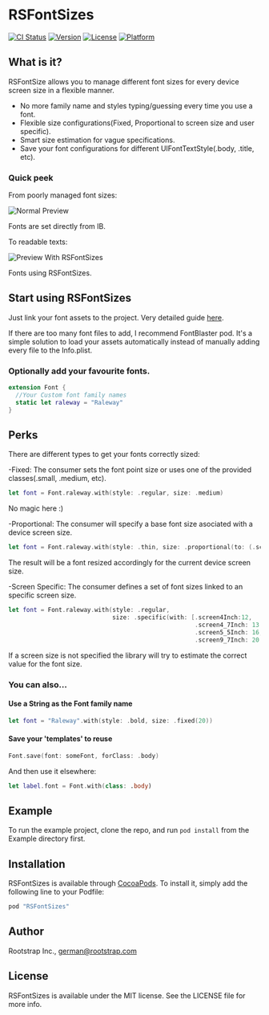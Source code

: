 # RSFontSizes

[![CI Status](http://img.shields.io/travis/rootstrap/RSFontSizes.svg?style=flat&colorA=000000)](https://travis-ci.org/rootstrap/RSFontSizes)
[![Version](https://img.shields.io/cocoapods/v/RSFontSizes.svg?style=flat&colorA=000000)](http://cocoapods.org/pods/RSFontSizes)
[![License](https://img.shields.io/cocoapods/l/RSFontSizes.svg?style=flat&colorA=000000)](http://cocoapods.org/pods/RSFontSizes)
[![Platform](https://img.shields.io/cocoapods/p/RSFontSizes.svg?style=flat&colorA=000000)](http://cocoapods.org/pods/RSFontSizes)

## What is it?

RSFontSize allows you to manage different font sizes for every device screen size in a flexible manner.
- No more family name and styles typing/guessing every time you use a font.
- Flexible size configurations(Fixed, Proportional to screen size and user specific).
- Smart size estimation for vague specifications.
- Save your font configurations for different UIFontTextStyle(.body, .title, etc).

### Quick peek

From poorly managed font sizes:

![Normal Preview](https://github.com/rootstrap/RSFontSizes/blob/master/fixed-font-sizes.jpg?raw=true)

Fonts are set directly from IB.

To readable texts:

![Preview With RSFontSizes](https://github.com/rootstrap/RSFontSizes/blob/master/dynamic-font-sizes.jpg?raw=true)

Fonts using RSFontSizes.


## Start using RSFontSizes

Just link your font assets to the project. Very detailed guide [here](http://codewithchris.com/common-mistakes-with-adding-custom-fonts-to-your-ios-app/).

If there are too many font files to add, I recommend FontBlaster pod.
It's a simple solution to load your assets automatically instead of manually adding every file to the Info.plist.

### Optionally add your favourite fonts.

```swift
extension Font {
  //Your Custom font family names
  static let raleway = "Raleway"
}
```

## Perks

There are different types to get your fonts correctly sized:

-Fixed: The consumer sets the font point size or uses one of the provided classes(.small, .medium, etc). 

```swift
let font = Font.raleway.with(style: .regular, size: .medium)
```

No magic here :)

-Proportional: The consumer will specify a base font size asociated with a device screen size. 

```swift
let font = Font.raleway.with(style: .thin, size: .proportional(to: (.screen3_5Inch, 10)))
```

The result will be a font resized accordingly for the current device screen size.  

-Screen Specific: The consumer defines a set of font sizes linked to an specific screen size. 

```swift
let font = Font.raleway.with(style: .regular, 
                             size: .specific(with: [.screen4Inch:12, 
                                                    .screen4_7Inch: 13.5,
                                                    .screen5_5Inch: 16,
                                                    .screen9_7Inch: 20.2]))
```

If a screen size is not specified the library will try to estimate the correct value for the font size.

### You can also...

#### Use a String as the Font family name

```swift
let font = "Raleway".with(style: .bold, size: .fixed(20))
```

#### Save your 'templates' to reuse

```swift
Font.save(font: someFont, forClass: .body)
```

And then use it elsewhere:

```swift
let label.font = Font.with(class: .body)
```

## Example

To run the example project, clone the repo, and run `pod install` from the Example directory first.

## Installation

RSFontSizes is available through [CocoaPods](http://cocoapods.org). To install
it, simply add the following line to your Podfile:

```ruby
pod "RSFontSizes"
```

## Author

Rootstrap Inc., german@rootstrap.com

## License

RSFontSizes is available under the MIT license. See the LICENSE file for more info.

